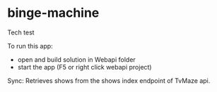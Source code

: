# binge-machine
Tech test

To run this app:
 - open and build solution in Webapi folder
 - start the app (F5 or right click webapi project)

Sync: Retrieves shows from the shows index endpoint of TvMaze api.

